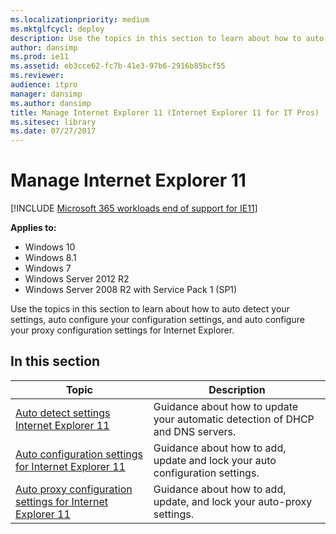 ```yaml
---
ms.localizationpriority: medium
ms.mktglfcycl: deploy
description: Use the topics in this section to learn about how to auto detect your settings, auto configure your configuration settings, and auto configure your proxy configuration settings for Internet Explorer.
author: dansimp
ms.prod: ie11
ms.assetid: eb3cce62-fc7b-41e3-97b6-2916b85bcf55
ms.reviewer: 
audience: itpro
manager: dansimp
ms.author: dansimp
title: Manage Internet Explorer 11 (Internet Explorer 11 for IT Pros)
ms.sitesec: library
ms.date: 07/27/2017
---
```



# Manage Internet Explorer 11

[!INCLUDE [Microsoft 365 workloads end of support for IE11](../includes/microsoft-365-ie-end-of-support.md)]


**Applies to:**

-   Windows 10
-   Windows 8.1
-   Windows 7
-   Windows Server 2012 R2
-   Windows Server 2008 R2 with Service Pack 1 (SP1)

Use the topics in this section to learn about how to auto detect your settings, auto configure your configuration settings, and auto configure your proxy configuration settings for Internet Explorer.

## In this section

|Topic |Description |
|------|------------|
|[Auto detect settings Internet Explorer 11](auto-detect-settings-for-ie11.md) |Guidance about how to update your automatic detection of DHCP and DNS servers. |
|[Auto configuration settings for Internet Explorer 11](auto-configuration-settings-for-ie11.md) |Guidance about how to add, update and lock your auto configuration settings. |
|[Auto proxy configuration settings for Internet Explorer 11](auto-proxy-configuration-settings-for-ie11.md) |Guidance about how to add, update, and lock your auto-proxy settings. |
